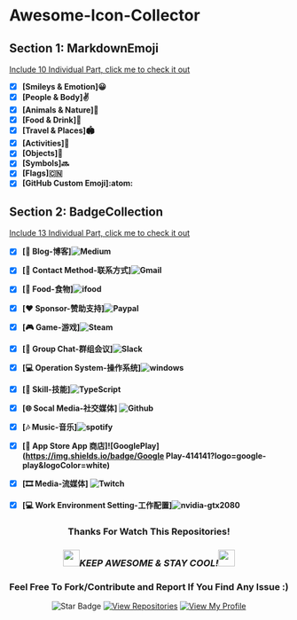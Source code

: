 <!--
 * @Author: BDFD
 * @Date: 2022-02-04 11:35:42
 * @LastEditTime: 2022-02-04 12:07:11
 * @LastEditors: BDFD
 * @Description:
 * @FilePath: \Awesome-Icon-Collector\README.md
-->

# Awesome-Icon-Collector

## Section 1: MarkdownEmoji

[Include 10 Individual Part, click me to check it out](https://github.com/bdfd/Awesome-Icon-Collector/tree/main/Section1_MarkdownEmoji)

- [x] **[Smileys & Emotion]😀**
- [x] **[People & Body]✌️**
- [x] **[Animals & Nature]🦅**
- [x] **[Food & Drink]🍦**
- [x] **[Travel & Places]🏟**
- [x] **[Activities]🎃**
- [x] **[Objects]🎻**
- [x] **[Symbols]🔜**
- [x] **[Flags]🇨🇳**
- [x] **[GitHub Custom Emoji]:atom:**

## Section 2: BadgeCollection

[Include 13 Individual Part, click me to check it out](https://github.com/bdfd/Awesome-Icon-Collector/tree/main/Section2_BadgeCollection)

- [x] **[📝 Blog-博客]![Medium](https://img.shields.io/badge/Medium-12100E.svg?logo=medium&logoColor=white)**
- [x] **[📱 Contact Method-联系方式]![Gmail](https://img.shields.io/badge/Gmail-D14836?logo=gmail&logoColor=white)**
- [x] **[🍔 Food-食物]![ifood](https://img.shields.io/badge/ifood-EA1D2C?logo=ifood&logoColor=white)**
- [x] **[❤️ Sponsor-赞助支持]![Paypal](https://img.shields.io/badge/Paypal-00457C.svg?logo=paypal&logoColor=white)**
- [x] **[🎮 Game-游戏]![Steam](https://img.shields.io/badge/Steam-000000.svg?logo=steam&logoColor=white)**
- [x] **[🤝 Group Chat-群组会议]![Slack](https://img.shields.io/badge/Slack-4A154B.svg?logo=slack&logoColor=white)**
- [x] **[💻 Operation System-操作系统]![windows](https://img.shields.io/badge/windows-0078D6?logo=windows&logoColor=white)**
- [x] **[🚀 Skill-技能]![TypeScript](https://img.shields.io/badge/TypeScript-007ACC.svg?logo=typescript&logoColor=white)**
- [x] **[🌐 Socal Media-社交媒体] ![Github](https://img.shields.io/badge/Github-100000.svg?logo=github&logoColor=white)**
- [x] **[🎶 Music-音乐]![spotify](https://img.shields.io/badge/spotify-1ED760.svg?logo=spotify&logoColor=white)**
- [x] **[🛒 App Store App 商店]![GooglePlay](https://img.shields.io/badge/Google Play-414141?logo=google-play&logoColor=white)**
- [x] **[🎞 Media-流媒体] ![Twitch](https://img.shields.io/badge/Twitch-9146FF.svg?logo=twitch&logoColor=white)**
- [x] **[💻 Work Environment Setting-工作配置]![nvidia-gtx2080](https://img.shields.io/badge/nvidia-gtx2080-76B900.svg?logo=nvidia&logoColor=white)**


<div align="center">

### Thanks For Watch This Repositories!

### <img src="https://media.giphy.com/media/WUlplcMpOCEmTGBtBW/giphy.gif" width="30"><i>KEEP AWESOME & STAY COOL!</i><img src="https://media.giphy.com/media/WUlplcMpOCEmTGBtBW/giphy.gif" width="30">

### Feel Free To Fork/Contribute and Report If You Find Any Issue :)

![Star Badge](https://img.shields.io/static/v1?label=%F0%9F%8C%9F&message=If%20Useful&style=style=flat&color=BC4E99)
[![View Repositories](https://img.shields.io/badge/View-My_Repositories-blue?logo=GitHub)](https://github.com/bdfd?tab=repositories)
[![View My Profile](https://img.shields.io/badge/View-My_Profile-green?logo=GitHub)](https://github.com/bdfd) 
</div>


